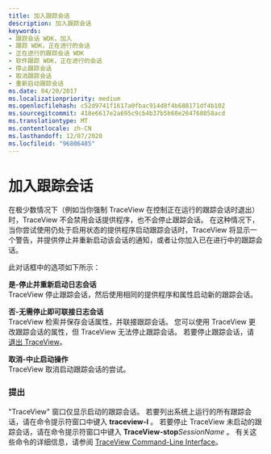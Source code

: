 ```yaml
---
title: 加入跟踪会话
description: 加入跟踪会话
keywords:
- 跟踪会话 WDK，加入
- 跟踪 WDK，正在进行的会话
- 正在进行的跟踪会话 WDK
- 软件跟踪 WDK，正在进行的会话
- 停止跟踪会话
- 取消跟踪会话
- 重新启动跟踪会话
ms.date: 04/20/2017
ms.localizationpriority: medium
ms.openlocfilehash: c52d9741f1617a0fbac914d8f4b688171df4b102
ms.sourcegitcommit: 418e6617e2a695c9cb4b37b5b60e264760858acd
ms.translationtype: MT
ms.contentlocale: zh-CN
ms.lasthandoff: 12/07/2020
ms.locfileid: "96806485"
---
```

# <a name="joining-a-trace-session"></a>加入跟踪会话


在极少数情况下（例如当你强制 TraceView 在控制正在运行的跟踪会话时退出）时，TraceView 不会禁用会话提供程序，也不会停止跟踪会话。 在这种情况下，当你尝试使用仍处于启用状态的提供程序启动跟踪会话时，TraceView 将显示一个警告，并提供停止并重新启动该会话的通知，或者让你加入已在进行中的跟踪会话。

此对话框中的选项如下所示：

<span id="Yes_-_Stop_and_Restart_the_Log_Session"></span><span id="yes_-_stop_and_restart_the_log_session"></span><span id="YES_-_STOP_AND_RESTART_THE_LOG_SESSION"></span>**是-停止并重新启动日志会话**  
TraceView 停止跟踪会话，然后使用相同的提供程序和属性启动新的跟踪会话。

<span id="No_-_Join_the_Log_Session_Without_Stopping"></span><span id="no_-_join_the_log_session_without_stopping"></span><span id="NO_-_JOIN_THE_LOG_SESSION_WITHOUT_STOPPING"></span>**否-无需停止即可联接日志会话**  
TraceView 检索并保存会话属性，并联接跟踪会话。 您可以使用 TraceView 更改跟踪会话的属性，但 TraceView 无法停止跟踪会话。 若要停止跟踪会话，请 [退出 TraceView](starting-and-exiting-traceview.md)。

<span id="Cancel_-_Abort_Start_Operation"></span><span id="cancel_-_abort_start_operation"></span><span id="CANCEL_-_ABORT_START_OPERATION"></span>**取消-中止启动操作**  
TraceView 取消启动跟踪会话的尝试。

### <a name="span-idcommentsspanspan-idcommentsspancomments"></a><span id="comments"></span><span id="COMMENTS"></span>提出

"TraceView" 窗口仅显示启动的跟踪会话。 若要列出系统上运行的所有跟踪会话，请在命令提示符窗口中键入 **traceview-l** 。 若要停止 TraceView 未启动的跟踪会话，请在命令提示符窗口中键入 **TraceView-stop**_SessionName_ 。 有关这些命令的详细信息，请参阅 [TraceView Command-Line Interface](traceview-command-line-interface.md)。

 

 





